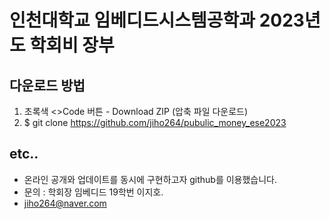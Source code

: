 # 인천대학교 임베디드시스템공학과 2023년도 학회비 장부

## 다운로드 방법
1. 초록색 <>Code 버튼 - Download ZIP (압축 파일 다운로드)
2. $ git clone https://github.com/jiho264/pubulic_money_ese2023

## etc..
- 온라인 공개와 업데이트를 동시에 구현하고자 github를 이용했습니다.
- 문의 : 학회장 임베디드 19학번 이지호.
- jiho264@naver.com
